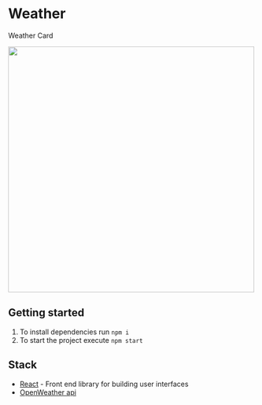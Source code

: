 # Weather

Weather Card

<img src="https://res.cloudinary.com/db46klhlo/image/upload/v1537315008/weather.jpg" width="500">

## Getting started

1. To install dependencies run `npm i`
2. To start the project execute `npm start`

## Stack

- [React](https://reactjs.org/) - Front end library for building user interfaces
- [OpenWeather api](https://openweathermap.org/)
